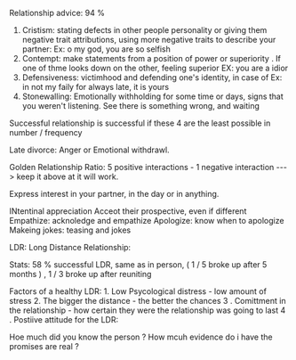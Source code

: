 Relationship advice: 94 % 
1. Cristism: stating defects in other people personality or giving them negative trait attributions, using more negative traits to describe your partner: Ex: o my god, you are so selfish
2. Contempt: make statements from a position of power or superiority . If one of thme looks down on the other, feeling superior EX: you are a idior
3. Defensiveness: victimhood and defending one's identity, in case of Ex: in not my faily for always late, it is yours
4. Stonewalling: Emotionally withholding for some time or days, signs that you weren't listening. See there is something wrong, and waiting 

Successful relationship is successful if these 4 are the least possible in number / frequency 

Late divorce: Anger or Emotional withdrawl.

Golden Relationship Ratio: 5 positive interactions - 1 negative interaction ---> keep it above at it will work.

Express interest in your partner, in the day or in anything. 

INtentinal appreciation
Acceot their prospective, even if different
Empathize: acknoledge and empathize
Apologize: know when to apologize
Makeing jokes: teasing and jokes


LDR: Long Distance Relationship:

Stats: 58 % successful LDR, same as in person, ( 1 / 5 broke up after 5 months ) , 1 / 3 broke up after reuniting

Factors of a healthy LDR: 1. Low Psycological distress - low amount of stress
							2. The bigger the distance - the better the chances
							3 . Comittment in the relationship - how certain they were the relationship was going to last 
							4 . Postiive attitude for the LDR: 



Hoe much did you know the person ? How mcuh evidence do i have the promises are real ? 
 